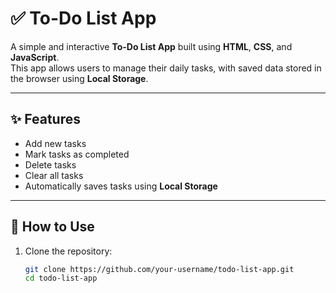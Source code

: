 # ✅ To-Do List App

A simple and interactive **To-Do List App** built using **HTML**, **CSS**, and **JavaScript**.  
This app allows users to manage their daily tasks, with saved data stored in the browser using **Local Storage**.

---

## ✨ Features

- Add new tasks
- Mark tasks as completed
- Delete tasks
- Clear all tasks
- Automatically saves tasks using **Local Storage**

---

## 🚀 How to Use

1. Clone the repository:
   ```bash
   git clone https://github.com/your-username/todo-list-app.git
   cd todo-list-app
